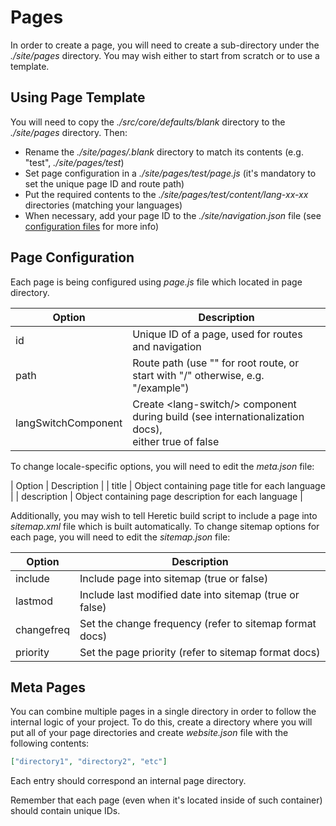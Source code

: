 # Pages

In order to create a page, you will need to create a sub-directory under the *./site/pages* directory. You may wish either to start from scratch or to use a template.

## Using Page Template

You will need to copy the *./src/core/defaults/blank* directory to the *./site/pages* directory. Then:

* Rename the *./site/pages/.blank* directory to match its contents (e.g. "test", *./site/pages/test*)
* Set page configuration in a *./site/pages/test/page.js* (it's mandatory to set the unique page ID and route path)
* Put the required contents to the *./site/pages/test/content/lang-xx-xx* directories (matching your languages)
* When necessary, add your page ID to the *./site/navigation.json* file (see [configuration files](./configurationFiles.md) for more info)

## Page Configuration

Each page is being configured using *page.js* file which located in page directory.

| Option | Description |
|--------|-------------|
| id | Unique ID of a page, used for routes and navigation |
| path | Route path (use "" for root route, or start with "/" otherwise, e.g. "/example") |
| langSwitchComponent | Create &lt;lang-switch/&gt; component during build (see internationalization docs),<br>either true of false |

To change locale-specific options, you will need to edit the *meta.json* file:

| Option | Description |
| title | Object containing page title for each language |
| description | Object containing page description for each language |

Additionally, you may wish to tell Heretic build script to include a page into *sitemap.xml* file which is built automatically. To change sitemap options for each page, you will need to edit the *sitemap.json* file:

| Option     | Description                                             |
|------------|---------------------------------------------------------|
| include    | Include page into sitemap (true or false)             |
| lastmod    | Include last modified date into sitemap (true or false) |
| changefreq | Set the change frequency (refer to sitemap format docs) |
| priority   | Set the page priority (refer to sitemap format docs)  |

## Meta Pages

You can combine multiple pages in a single directory in order to follow the internal logic of your project. To do this, create a directory where you will put all of your page directories and create *website.json* file with the following contents:

```json
["directory1", "directory2", "etc"]
```

Each entry should correspond an internal page directory.

Remember that each page (even when it's located inside of such container) should contain unique IDs.